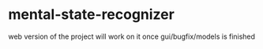 # mental-state-recognizer
web version of the project
will work on it once gui/bugfix/models is finished
